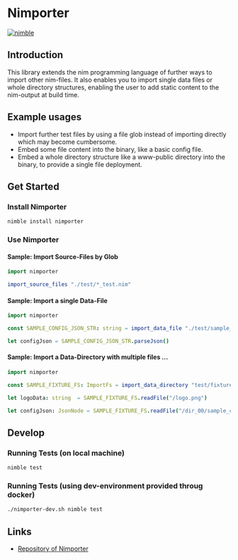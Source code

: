 # Nimporter

[![nimble](https://raw.githubusercontent.com/yglukhov/nimble-tag/master/nimble_js.png)](https://github.com/yglukhov/nimble-tag)


## Introduction

This library extends the nim programming language of further ways to import other nim-files.
It also enables you to import single data files or whole directory structures, enabling the
user to add static content to the nim-output at build time.

## Example usages

- Import further test files by using a file glob instead of importing directly
  which may become cumbersome.
- Embed some file content into the binary, like a basic config file.
- Embed a whole directory structure like a www-public directory into the binary,
  to provide a single file deployment.



## Get Started

### Install Nimporter

   ```bash
   nimble install nimporter
   ```

### Use Nimporter

#### Sample: Import Source-Files by Glob

   ```nim
   import nimporter

   import_source_files "./test/*_test.nim"
   ```

#### Sample: Import a single Data-File

   ```nim
   import nimporter

   const SAMPLE_CONFIG_JSON_STR: string = import_data_file "./test/sample_config.json"

   let configJson = SAMPLE_CONFIG_JSON_STR.parseJson()
   ```

#### Sample: Import a Data-Directory with multiple files ...

   ```nim
   import nimporter

   const SAMPLE_FIXTURE_FS: ImportFs = import_data_directory "test/fixtures/"

   let logoData: string  = SAMPLE_FIXTURE_FS.readFile("/logo.png")

   let configJson: JsonNode = SAMPLE_FIXTURE_FS.readFile("/dir_00/sample_config.json").parseJson()
   ```


## Develop

### Running Tests (on local machine)

   ```bash
   nimble test
   ```

### Running Tests (using dev-environment provided throug docker)

   ```bash
   ./nimporter-dev.sh nimble test
   ```


## Links

- [Repository of Nimporter](https://github.com/RaimundHuebel/nimporter)
